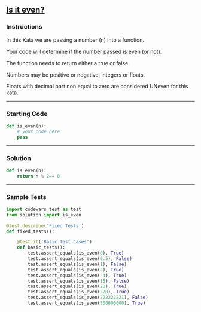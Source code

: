 ## [Is it even?](https://www.codewars.com/kata/555a67db74814aa4ee0001b5)

### Instructions

In this Kata we are passing a number (n) into a function.

Your code will determine if the number passed is even (or not).

The function needs to return either a true or false.

Numbers may be positive or negative, integers or floats.

Floats with decimal part non equal to zero are considered UNeven for this kata.

---

### Starting Code


```python
def is_even(n): 
    # your code here
    pass
```

---

### Solution


```python
def is_even(n): 
    return n % 2== 0
```

---

### Sample Tests

```python
import codewars_test as test
from solution import is_even

@test.describe('Fixed Tests')
def fixed_tests():

    @test.it('Basic Test Cases')
    def basic_tests():
        test.assert_equals(is_even(0), True)
        test.assert_equals(is_even(0.5), False)
        test.assert_equals(is_even(1), False)
        test.assert_equals(is_even(2), True)
        test.assert_equals(is_even(-4), True)
        test.assert_equals(is_even(15), False)
        test.assert_equals(is_even(20), True)
        test.assert_equals(is_even(220), True)
        test.assert_equals(is_even(222222221), False)
        test.assert_equals(is_even(500000000), True)
```
